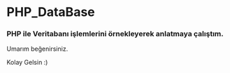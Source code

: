# PHP_DataBase
<h3>PHP ile Veritabanı işlemlerini örnekleyerek anlatmaya çalıştım.</h3>
<p>Umarım beğenirsiniz.</p>
<p>Kolay Gelsin :)</p>
